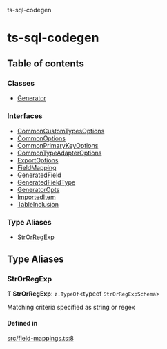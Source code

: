 ts-sql-codegen

# ts-sql-codegen

## Table of contents

### Classes

- [Generator](classes/Generator.md)

### Interfaces

- [CommonCustomTypesOptions](interfaces/CommonCustomTypesOptions.md)
- [CommonOptions](interfaces/CommonOptions.md)
- [CommonPrimaryKeyOptions](interfaces/CommonPrimaryKeyOptions.md)
- [CommonTypeAdapterOptions](interfaces/CommonTypeAdapterOptions.md)
- [ExportOptions](interfaces/ExportOptions.md)
- [FieldMapping](interfaces/FieldMapping.md)
- [GeneratedField](interfaces/GeneratedField.md)
- [GeneratedFieldType](interfaces/GeneratedFieldType.md)
- [GeneratorOpts](interfaces/GeneratorOpts.md)
- [ImportedItem](interfaces/ImportedItem.md)
- [TableInclusion](interfaces/TableInclusion.md)

### Type Aliases

- [StrOrRegExp](README.md#strorregexp)

## Type Aliases

### StrOrRegExp

Ƭ **StrOrRegExp**: `z.TypeOf`<typeof `StrOrRegExpSchema`\>

Matching criteria specified as string or regex

#### Defined in

[src/field-mappings.ts:8](https://github.com/lorefnon/ts-sql-codegen/blob/8ae7772/src/field-mappings.ts#L8)
